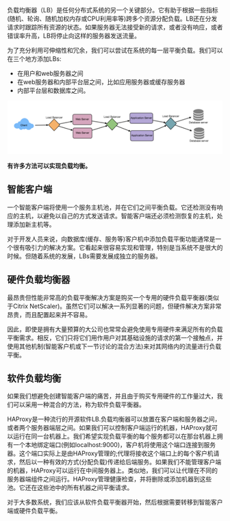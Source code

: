 负载均衡器（LB）是任何分布式系统的另一个关键部分。它有助于根据一些指标(随机、轮询、随机加权内存或CPU利用率等)跨多个资源分配负载。LB还在分发请求时跟踪所有资源的状态。如果服务器无法接受新的请求，或者没有响应，或者错误率升高，LB将停止向这样的服务器发送流量。

为了充分利用可伸缩性和冗余，我们可以尝试在系统的每一层平衡负载。我们可以在三个地方添加LBs:

* 在用户和web服务器之间
* 在web服务器和内部平台层之间，比如应用服务器或缓存服务器
* 内部平台层和数据库之间。

![img.png](./img.png)

**有许多方法可以实现负载均衡。**

## 智能客户端
一个智能客户端将使用一个服务主机池，并在它们之间平衡负载。它还检测没有响应的主机，以避免以自己的方式发送请求。智能客户端还必须检测恢复的主机，处理添加新主机等。

对于开发人员来说，向数据库(缓存、服务等)客户机中添加负载平衡功能通常是一个很有吸引力的解决方案。它看起来很容易实现和管理，特别是当系统不是很大的时候。但随着系统的发展，LBs需要发展成独立的服务器。

## 硬件负载均衡器

最昂贵但性能非常高的负载平衡解决方案是购买一个专用的硬件负载平衡器(类似于Citrix NetScaler)。虽然它们可以解决一系列显著的问题，但硬件解决方案非常昂贵，而且配置起来并不容易。

因此，即使是拥有大量预算的大公司也常常会避免使用专用硬件来满足所有的负载平衡需求。相反，它们只将它们用作用户对其基础设施的请求的第一个接触点，并使用其他机制(智能客户机或下一节讨论的混合方法)来对其网络内的流量进行负载平衡。

## 软件负载均衡
如果我们想避免创建智能客户端的痛苦，并且由于购买专用硬件的工作量过大，我们可以采用一种混合的方法，称为软件负载平衡器。

HAProxy是一种流行的开源软件LB.负载均衡器可以放置在客户端和服务器之间，或者两个服务器端层之间。如果我们可以控制客户端运行的机器，HAProxy就可以运行在同一台机器上。我们希望实现负载平衡的每个服务都可以在那台机器上拥有一个本地绑定端口(例如localhost:9000)，客户机将使用这个端口连接到服务器。这个端口实际上是由HAProxy管理的;代理将接收这个端口上的每个客户机请求，然后以一种有效的方式(分配负载)传递给后端服务。如果我们不能管理客户端的机器，HAProxy可以运行在中间服务器上。类似地，我们可以让代理在不同的服务器端组件之间运行。HAProxy管理健康检查，并将删除或添加机器到这些池。它还在这些池中的所有机器之间平衡请求。

对于大多数系统，我们应该从软件负载平衡器开始，然后根据需要转移到智能客户端或硬件负载平衡。